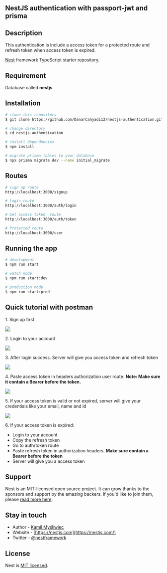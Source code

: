## NestJS authentication with passport-jwt and prisma

## Description
<p>
 This authentication is include a access token for a protected route and refresh token when access token is expired.
</p>

[Nest](https://github.com/nestjs/nest) framework TypeScript starter repository.

## Requirement
<p>Database called <strong>nestjs</strong></p>

## Installation

```bash
# clone this repository
$ git clone https://github.com/DanarCahyadi12/nestjs-authentication.git

# change directory
$ cd nestjs-authentication

# install dependencies
$ npm install

# migrate prisma tables to your database
$ npx prisma migrate dev --name initial_migrate

```
## Routes
```bash
# sign up route
http://localhost:3000/signup

```

```bash
# login route
http://localhost:3000/auth/login

```
```bash
# Get access token  route
http://localhost:3000/auth/token

```
```bash
# Protected route
http://localhost:3000/user

```

## Running the app

```bash
# development
$ npm run start

# watch mode
$ npm run start:dev

# production mode
$ npm run start:prod
```

## Quick tutorial with postman
<p>1. Sign up first </p>
<img src="https://user-images.githubusercontent.com/110749286/277598748-7762bb6a-b7e4-430b-9d15-74fce6d37607.png">
<br>

<p>2. Login to your account</p>
<img src="https://user-images.githubusercontent.com/110749286/277598993-b4afa5fc-f988-409c-813d-7706594cfee6.png">
<br>

<p>3. After login success. Server will give you access token and refresh token</p>
<img src="https://user-images.githubusercontent.com/110749286/277599825-0fd3cfc0-1383-4710-acce-6fe782d874fb.png">
<br>

<p>4. Paste access token in headers authorization user route. <strong>Note: Make sure it contain a Bearer before the token.</strong></p>
<img src="https://user-images.githubusercontent.com/110749286/277600080-9bcc570a-0bb0-4025-8591-921082065d1f.png">
<br>

<p>5. If your access token is valid or not expired, server will give your credentials like your email, name and id</p>
<img src="https://user-images.githubusercontent.com/110749286/277608305-bf8b5534-9e1b-489f-b347-ec2f503f9ef5.png">
<br>

<p>6. If your access token is expired: <ul>
  <li>Login to your account</li>
  <li>Copy the refresh token</li>
  <li>Go to auth/token route</li>
  <li>Paste refresh token in authorization headers. <strong>Make sure contain a Bearer before the token</strong></li>
  <li>Server will give you a access token</li>
 </ul> </p>

## Support

Nest is an MIT-licensed open source project. It can grow thanks to the sponsors and support by the amazing backers. If you'd like to join them, please [read more here](https://docs.nestjs.com/support).

## Stay in touch

- Author - [Kamil Myśliwiec](https://kamilmysliwiec.com)
- Website - [https://nestjs.com](https://nestjs.com/)
- Twitter - [@nestframework](https://twitter.com/nestframework)

## License

Nest is [MIT licensed](LICENSE).
